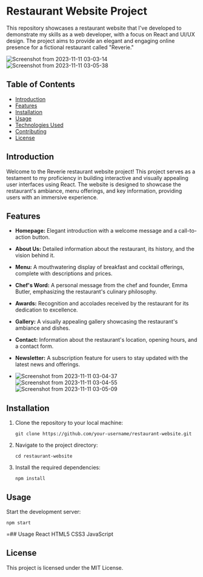 # Restaurant Website Project

This repository showcases a restaurant website that I've developed to demonstrate my skills as a web developer, with a focus on React and UI/UX design. The project aims to provide an elegant and engaging online presence for a fictional restaurant called "Reverie."

![Screenshot from 2023-11-11 03-03-14](https://github.com/butlerem/reverie-restaurant/assets/130527417/b4a6b569-22ef-428d-828f-4b7458582215)
![Screenshot from 2023-11-11 03-05-38](https://github.com/butlerem/reverie-restaurant/assets/130527417/ccb7974a-1a2e-418c-8e4e-d3e6eae70b0d)


## Table of Contents

- [Introduction](#introduction)
- [Features](#features)
- [Installation](#installation)
- [Usage](#usage)
- [Technologies Used](#technologies-used)
- [Contributing](#contributing)
- [License](#license)

## Introduction

Welcome to the Reverie restaurant website project! This project serves as a testament to my proficiency in building interactive and visually appealing user interfaces using React. The website is designed to showcase the restaurant's ambiance, menu offerings, and key information, providing users with an immersive experience.

## Features

- **Homepage:** Elegant introduction with a welcome message and a call-to-action button.
- **About Us:** Detailed information about the restaurant, its history, and the vision behind it.
- **Menu:** A mouthwatering display of breakfast and cocktail offerings, complete with descriptions and prices.
- **Chef's Word:** A personal message from the chef and founder, Emma Butler, emphasizing the restaurant's culinary philosophy.
- **Awards:** Recognition and accolades received by the restaurant for its dedication to excellence.
- **Gallery:** A visually appealing gallery showcasing the restaurant's ambiance and dishes.
- **Contact:** Information about the restaurant's location, opening hours, and a contact form.
- **Newsletter:** A subscription feature for users to stay updated with the latest news and offerings.

- ![Screenshot from 2023-11-11 03-04-37](https://github.com/butlerem/reverie-restaurant/assets/130527417/b81bd0c3-5ab2-4159-8478-9377ec9b5657)
![Screenshot from 2023-11-11 03-04-55](https://github.com/butlerem/reverie-restaurant/assets/130527417/199cb60b-4c1a-4fac-ae5d-896544c5c08f)
![Screenshot from 2023-11-11 03-05-09](https://github.com/butlerem/reverie-restaurant/assets/130527417/960436ea-c823-4684-90e9-5c35b40fda0c)


## Installation

1. Clone the repository to your local machine:

   ```git clone https://github.com/your-username/restaurant-website.git```

2. Navigate to the project directory:

   ```cd restaurant-website```
   
 
3. Install the required dependencies:

   ```npm install```


## Usage

Start the development server:

```npm start```

=## Usage
React
HTML5
CSS3
JavaScript


## License
This project is licensed under the MIT License.
